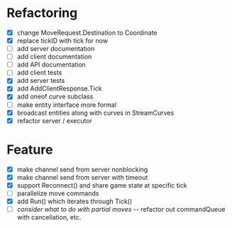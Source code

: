 # Refactoring

* [x] change MoveRequest.Destination to Coordinate
* [x] replace tickID with tick for now
* [ ] add server documentation
* [ ] add client documentation
* [ ] add API documentation
* [ ] add client tests
* [x] add server tests
* [x] add AddClientResponse.Tick
* [x] add oneof curve subclass
* [ ] make entity interface more formal
* [x] broadcast entities along with curves in StreamCurves
* [x] refactor server / executor

# Feature
* [x] make channel send from server nonblocking
* [x] make channel send from server with timeout
* [x] support Reconnect() and share game state at specific tick
* [ ] parallelize move commands
* [x] add Run() which iterates through Tick()
* [ ] *consider what to do with partial moves* -- refactor out commandQueue with cancellation, etc.
